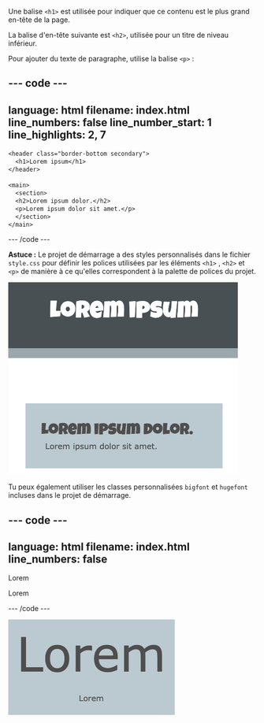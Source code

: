 Une balise `<h1>` est utilisée pour indiquer que ce contenu est le plus grand en-tête de la page.

La balise d'en-tête suivante est `<h2>`, utilisée pour un titre de niveau inférieur.

Pour ajouter du texte de paragraphe, utilise la balise `<p>` :

## --- code ---

language: html
filename: index.html
line_numbers: false
line_number_start: 1
line_highlights: 2, 7
----------------------------------------------------------

```
<header class="border-bottom secondary">
  <h1>Lorem ipsum</h1> 
</header>

<main>
  <section>
  <h2>Lorem ipsum dolor.</h2>
  <p>Lorem ipsum dolor sit amet.</p>
  </section>
</main>
```

\--- /code ---

**Astuce :** Le projet de démarrage a des styles personnalisés dans le fichier `style.css` pour définir les polices utilisées par les éléments `<h1>` , `<h2>` et `<p>` de manière à ce qu'elles correspondent à la palette de polices du projet.

![Texte de remplacement pour afficher les éléments HTML \<h1>, \<h2> et les paragraphes avec la police par défaut du projet](images/headers.png)

Tu peux également utiliser les classes personnalisées `bigfont` et `hugefont` incluses dans le projet de démarrage.

## --- code ---

language: html
filename: index.html
line_numbers: false
--------------------------------------------------------

<p class="hugefont">Lorem</p>
<p class="bigfont">Lorem</p>

\--- /code ---

![Le mot « Lorem » en énormes caractères, puis répété en dessous en gros caractères. La huge font est beaucoup plus grande que la big font.](images/size.png)
